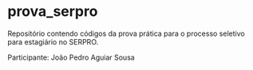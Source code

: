 # prova_serpro

Repositório contendo códigos da prova prática para o processo seletivo para estagiário no SERPRO.

Participante: João Pedro Aguiar Sousa

